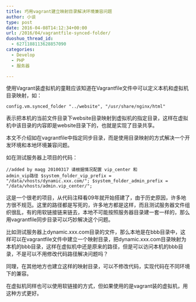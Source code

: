 ```yaml
---
title: 巧用vagrant建立映射目录解决环境兼容问题
author: 小谈
type: post
date: 2016-04-08T14:12:34+00:00
url: /2016/04/vagrantfile-synced-folder/
duoshuo_thread_id:
  - 6271188113628857090
categories:
  - Develop
  - PHP
  - 服务器

---
```

使用Vagrant装虚拟机的童鞋应该知道在Vagrantfile文件中可以定义本机和虚拟机目录映射，如：

`config.vm.synced_folder "../website", "/usr/share/nginx/html"`

表示把本机的当前文件目录下website目录映射到虚拟机的指定目录，这样在虚拟机中该目录的内容即是website目录下的，也就是实现了目录共享。

<!--more-->

本文不介绍如在vagrantfile中指定同步目录，而是使用目录映射的方式解决一个开发环境和本地环境兼容问题。

如在测试服务器上项目的代码：

<code>//added by maqg 20100317 请根据情况配置 vip_center 和 admin_vip路径
$system_folder_vip_prefix = "/data/vhosts/dynamic.xxx.com/";
$system_folder_admin_prefix = "/data/vhosts/admin.vip_center/";</code>

这是一个很老的项目，从代码注释看09年就开始搭建了，由于历史原因，许多地方很不规范。这里的路径都是写死的，许多地方都是这样，而且测试服务器文件组织很乱，有的用软链接链来链去，本地不可能按照服务器目录建一套一样的，那么用vagrantfile同步目录可以巧妙解决这个问题。

比如测试服务器上dynamic.xxx.com目录的文件，那么本地是在bbb目录中，这样可以在vagrantfile文件中建立一个映射目录，把dynamic.xxx.com目录映射为本机的bbb目录，这样在虚拟机中还是原来的路径，但是可以访问本机的bbb目录，不是可以不用修改代码路径解决问题吗？

同理，在其他地方也建立这样的映射目录，可以不修改代码，实现代码在不同环境下的兼容。

在虚拟机同样也可以使用软链接的方式，但如果使用的是vagrant装的虚拟机，用这种方式更好。